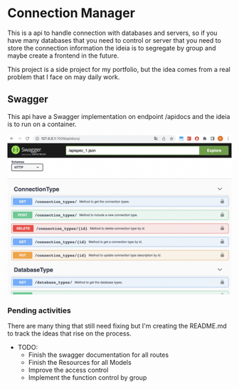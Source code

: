 # Connection Manager

This is a api to handle connection with databases and servers, so if you have many databases that you need to control or server that you need to store the connection information the ideia is to segregate by group and maybe create a frontend in the future.

This project is a side project for my portfolio, but the idea comes from a real problem that I face on may daily work.

## Swagger

This api have a Swagger implementation on endpoint /apidocs and the ideia is to run on a container.

![swagger_example.png](docs/swagger_example.png)

### Pending activities

There are many thing that still need fixing but I'm creating the README.md to track the ideas that rise on the process.

* TODO:
  * Finish the swagger documentation for all routes
  * Finish the Resources for all Models
  * Improve the access control
  * Implement the function control by group


